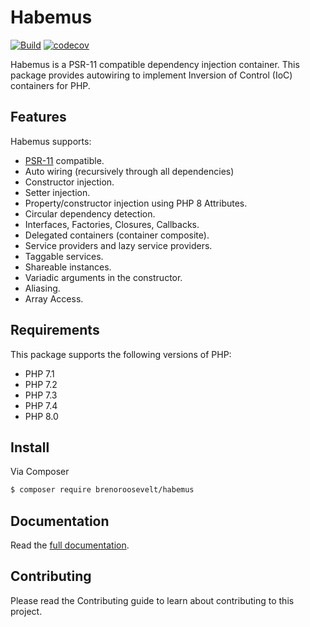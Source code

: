 # Habemus
[![Build](https://github.com/brenoroosevelt/habemus/actions/workflows/ci.yml/badge.svg)](https://github.com/brenoroosevelt/habemus/actions/workflows/ci.yml)
[![codecov](https://codecov.io/gh/brenoroosevelt/habemus/branch/main/graph/badge.svg?token=S1QBA18IBX)](https://codecov.io/gh/brenoroosevelt/habemus)

Habemus is a PSR-11 compatible dependency injection container. This package provides autowiring to implement Inversion of Control (IoC) containers for PHP.

## Features

Habemus supports:

- [PSR-11](http://www.php-fig.org/psr/psr-11/) compatible.
- Auto wiring (recursively through all dependencies)
- Constructor injection.
- Setter injection.
- Property/constructor injection using PHP 8 Attributes.
- Circular dependency detection.
- Interfaces, Factories, Closures, Callbacks.
- Delegated containers (container composite).
- Service providers and lazy service providers.
- Taggable services.
- Shareable instances.
- Variadic arguments in the constructor.
- Aliasing.
- Array Access.

## Requirements

This package supports the following versions of PHP:

* PHP 7.1
* PHP 7.2
* PHP 7.3
* PHP 7.4
* PHP 8.0


## Install

Via Composer

``` bash
$ composer require brenoroosevelt/habemus
```

## Documentation

Read the [full documentation](http://brenoroosevelt.github.io/habemus).

## Contributing

Please read the Contributing guide to learn about contributing to this project. 